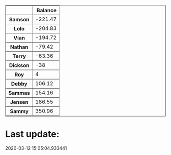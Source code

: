 <table border="1" class="dataframe">
  <thead>
    <tr style="text-align: right;">
      <th></th>
      <th>Balance</th>
    </tr>
  </thead>
  <tbody>
    <tr>
      <th>Samson</th>
      <td>-221.47</td>
    </tr>
    <tr>
      <th>Lolo</th>
      <td>-204.83</td>
    </tr>
    <tr>
      <th>Vian</th>
      <td>-194.72</td>
    </tr>
    <tr>
      <th>Nathan</th>
      <td>-79.42</td>
    </tr>
    <tr>
      <th>Terry</th>
      <td>-63.36</td>
    </tr>
    <tr>
      <th>Dickson</th>
      <td>-38</td>
    </tr>
    <tr>
      <th>Roy</th>
      <td>4</td>
    </tr>
    <tr>
      <th>Debby</th>
      <td>106.12</td>
    </tr>
    <tr>
      <th>Sammas</th>
      <td>154.16</td>
    </tr>
    <tr>
      <th>Jensen</th>
      <td>186.55</td>
    </tr>
    <tr>
      <th>Sammy</th>
      <td>350.96</td>
    </tr>
  </tbody>
</table><H1>Last update:</H1>2020-03-12 15:05:04.933441
